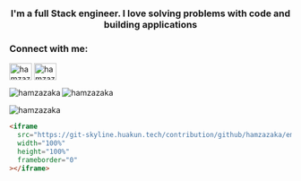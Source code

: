 
<h3 align="center">I'm a full Stack engineer. I love solving problems with code and building applications</h3>



<h3 align="left">Connect with me:</h3>
<p align="left">
<a href="https://linkedin.com/in/hamzazaka" target="blank"><img align="center" src="https://raw.githubusercontent.com/rahuldkjain/github-profile-readme-generator/master/src/images/icons/Social/linked-in-alt.svg" alt="hamzazaka" height="30" width="40" /></a>
<a href="https://medium.com/hamzazaka" target="blank"><img align="center" src="https://raw.githubusercontent.com/rahuldkjain/github-profile-readme-generator/master/src/images/icons/Social/medium.svg" alt="hamzazaka" height="30" width="40" /></a>
</p>


<p><img align="left" src="https://github-readme-stats.vercel.app/api/top-langs?username=hamzazaka&show_icons=true&locale=en&layout=compact" alt="hamzazaka" /></p>


<p><img align="center" src="https://github-readme-streak-stats.herokuapp.com/?user=hamzazaka&" alt="hamzazaka" /></p>
<p><img align="center" src="https://git-skyline.huakun.tech/contribution/github/hamzazaka/embed?year=2024" alt="hamzazaka" /></p>

```html
<iframe
  src="https://git-skyline.huakun.tech/contribution/github/hamzazaka/embed?year=2024&enableZoom=false"
  width="100%"
  height="100%"
  frameborder="0"
></iframe>
```



